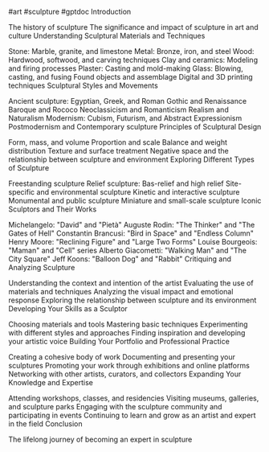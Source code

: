 #art #sculpture #gptdoc 
Introduction

The history of sculpture
The significance and impact of sculpture in art and culture
Understanding Sculptural Materials and Techniques

Stone: Marble, granite, and limestone
Metal: Bronze, iron, and steel
Wood: Hardwood, softwood, and carving techniques
Clay and ceramics: Modeling and firing processes
Plaster: Casting and mold-making
Glass: Blowing, casting, and fusing
Found objects and assemblage
Digital and 3D printing techniques
Sculptural Styles and Movements

Ancient sculpture: Egyptian, Greek, and Roman
Gothic and Renaissance
Baroque and Rococo
Neoclassicism and Romanticism
Realism and Naturalism
Modernism: Cubism, Futurism, and Abstract Expressionism
Postmodernism and Contemporary sculpture
Principles of Sculptural Design

Form, mass, and volume
Proportion and scale
Balance and weight distribution
Texture and surface treatment
Negative space and the relationship between sculpture and environment
Exploring Different Types of Sculpture

Freestanding sculpture
Relief sculpture: Bas-relief and high relief
Site-specific and environmental sculpture
Kinetic and interactive sculpture
Monumental and public sculpture
Miniature and small-scale sculpture
Iconic Sculptors and Their Works

Michelangelo: "David" and "Pietà"
Auguste Rodin: "The Thinker" and "The Gates of Hell"
Constantin Brancusi: "Bird in Space" and "Endless Column"
Henry Moore: "Reclining Figure" and "Large Two Forms"
Louise Bourgeois: "Maman" and "Cell" series
Alberto Giacometti: "Walking Man" and "The City Square"
Jeff Koons: "Balloon Dog" and "Rabbit"
Critiquing and Analyzing Sculpture

Understanding the context and intention of the artist
Evaluating the use of materials and techniques
Analyzing the visual impact and emotional response
Exploring the relationship between sculpture and its environment
Developing Your Skills as a Sculptor

Choosing materials and tools
Mastering basic techniques
Experimenting with different styles and approaches
Finding inspiration and developing your artistic voice
Building Your Portfolio and Professional Practice

Creating a cohesive body of work
Documenting and presenting your sculptures
Promoting your work through exhibitions and online platforms
Networking with other artists, curators, and collectors
Expanding Your Knowledge and Expertise

Attending workshops, classes, and residencies
Visiting museums, galleries, and sculpture parks
Engaging with the sculpture community and participating in events
Continuing to learn and grow as an artist and expert in the field
Conclusion

The lifelong journey of becoming an expert in sculpture